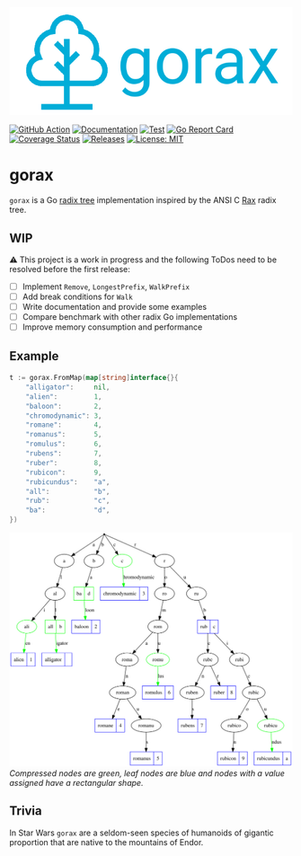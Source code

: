 ![gorax](gorax.png)

[![GitHub Action](https://img.shields.io/badge/GitHub-Action-blue)](https://github.com/features/actions)
[![Documentation](https://img.shields.io/badge/godoc-reference-5272B4.svg)](https://pkg.go.dev/github.com/snorwin/gorax)
[![Test](https://img.shields.io/github/workflow/status/snorwin/gorax/Test?label=tests&logo=github)](https://github.com/snorwin/gorax/actions)
[![Go Report Card](https://goreportcard.com/badge/github.com/snorwin/gorax)](https://goreportcard.com/report/github.com/snorwin/gorax)
[![Coverage Status](https://coveralls.io/repos/github/snorwin/gorax/badge.svg?branch=main)](https://coveralls.io/github/snorwin/gorax?branch=main)
[![Releases](https://img.shields.io/github/v/release/snorwin/gorax)](https://github.com/snorwin/gorax/releases)
[![License: MIT](https://img.shields.io/badge/License-MIT-yellow.svg)](https://opensource.org/licenses/MIT)

# gorax
`gorax` is a Go [radix tree](https://en.wikipedia.org/wiki/Radix_tree) implementation inspired by the ANSI C [Rax](https://github.com/antirez/rax) radix tree.

## WIP
:warning: This project is a work in progress and the following ToDos need to be resolved before the first release:
- [ ] Implement `Remove`, `LongestPrefix`, `WalkPrefix`
- [ ] Add break conditions for `Walk`
- [ ] Write documentation and provide some examples 
- [ ] Compare benchmark with other radix Go implementations
- [ ] Improve memory consumption and performance 

## Example
```go
t := gorax.FromMap(map[string]interface{}{
    "alligator":     nil,
    "alien":         1,
    "baloon":        2,
    "chromodynamic": 3,
    "romane":        4,
    "romanus":       5,
    "romulus":       6,
    "rubens":        7,
    "ruber":         8,
    "rubicon":       9,
    "rubicundus":    "a",
    "all":           "b",
    "rub":           "c",
    "ba":            "d",
})
```
![example](example.svg)
*Compressed nodes are green, leaf nodes are blue and nodes with a value assigned have a rectangular shape.*

## Trivia
In Star Wars `gorax` are a seldom-seen species of humanoids of gigantic proportion that are native to the mountains of Endor.
